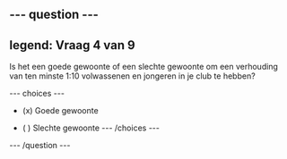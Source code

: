 --- question ---
---
legend: Vraag 4 van 9
---

Is het een goede gewoonte of een slechte gewoonte om een verhouding van ten minste 1:10 volwassenen en jongeren in je club te hebben?

--- choices ---
- (x) Goede gewoonte

- ( ) Slechte gewoonte --- /choices ---

--- /question ---

